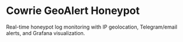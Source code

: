 # Cowrie GeoAlert Honeypot

Real-time honeypot log monitoring with IP geolocation, Telegram/email alerts, and Grafana visualization.